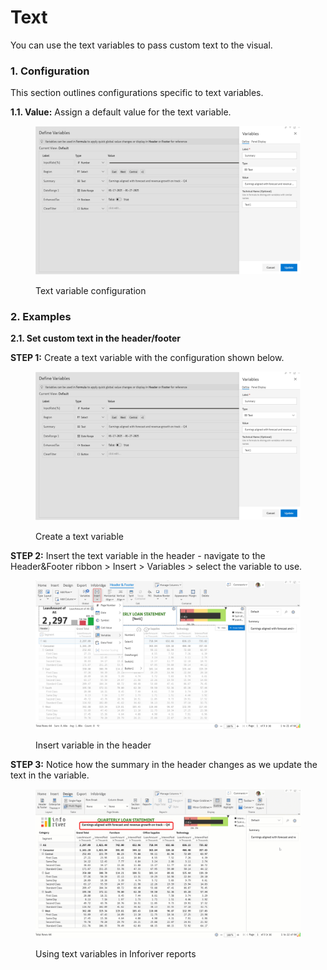 # Text

You can use the text variables to pass custom text to the visual.

### 1. Configuration <a href="#id-1.-configuration" id="id-1.-configuration"></a>

This section outlines configurations specific to text variables.

**1.1. Value:** Assign a default value for the text variable.

<figure><img src="../../../.gitbook/assets/image (3) (1) (1) (1) (1).png" alt=""><figcaption><p>Text variable configuration</p></figcaption></figure>

### 2. Examples <a href="#id-2.-examples" id="id-2.-examples"></a>

**2.1. Set custom text in the header/footer**

**STEP 1:** Create a text variable with the configuration shown below.

<figure><img src="../../../.gitbook/assets/image (1) (1) (1) (1) (1) (1) (1) (2).png" alt=""><figcaption><p>Create a text variable</p></figcaption></figure>

**STEP 2:** Insert the text variable in the header - navigate to the Header\&Footer ribbon > Insert > Variables > select the variable to use.

<figure><img src="../../../.gitbook/assets/image (2) (1) (1) (1) (1) (1) (3).png" alt=""><figcaption><p>Insert variable in the header</p></figcaption></figure>

**STEP 3:** Notice how the summary in the header changes as we update the text in the variable.

<figure><img src="../../../.gitbook/assets/Untitled Project (1) (1).gif" alt=""><figcaption><p>Using text variables in Inforiver reports</p></figcaption></figure>
